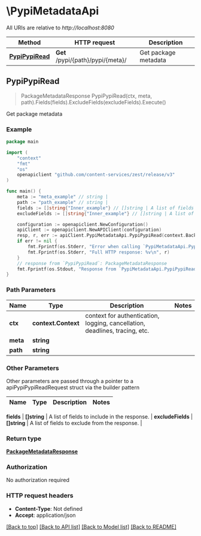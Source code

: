 # \PypiMetadataApi

All URIs are relative to *http://localhost:8080*

Method | HTTP request | Description
------------- | ------------- | -------------
[**PypiPypiRead**](PypiMetadataApi.md#PypiPypiRead) | **Get** /pypi/{path}/pypi/{meta}/ | Get package metadata



## PypiPypiRead

> PackageMetadataResponse PypiPypiRead(ctx, meta, path).Fields(fields).ExcludeFields(excludeFields).Execute()

Get package metadata



### Example

```go
package main

import (
    "context"
    "fmt"
    "os"
    openapiclient "github.com/content-services/zest/release/v3"
)

func main() {
    meta := "meta_example" // string | 
    path := "path_example" // string | 
    fields := []string{"Inner_example"} // []string | A list of fields to include in the response. (optional)
    excludeFields := []string{"Inner_example"} // []string | A list of fields to exclude from the response. (optional)

    configuration := openapiclient.NewConfiguration()
    apiClient := openapiclient.NewAPIClient(configuration)
    resp, r, err := apiClient.PypiMetadataApi.PypiPypiRead(context.Background(), meta, path).Fields(fields).ExcludeFields(excludeFields).Execute()
    if err != nil {
        fmt.Fprintf(os.Stderr, "Error when calling `PypiMetadataApi.PypiPypiRead``: %v\n", err)
        fmt.Fprintf(os.Stderr, "Full HTTP response: %v\n", r)
    }
    // response from `PypiPypiRead`: PackageMetadataResponse
    fmt.Fprintf(os.Stdout, "Response from `PypiMetadataApi.PypiPypiRead`: %v\n", resp)
}
```

### Path Parameters


Name | Type | Description  | Notes
------------- | ------------- | ------------- | -------------
**ctx** | **context.Context** | context for authentication, logging, cancellation, deadlines, tracing, etc.
**meta** | **string** |  | 
**path** | **string** |  | 

### Other Parameters

Other parameters are passed through a pointer to a apiPypiPypiReadRequest struct via the builder pattern


Name | Type | Description  | Notes
------------- | ------------- | ------------- | -------------


 **fields** | **[]string** | A list of fields to include in the response. | 
 **excludeFields** | **[]string** | A list of fields to exclude from the response. | 

### Return type

[**PackageMetadataResponse**](PackageMetadataResponse.md)

### Authorization

No authorization required

### HTTP request headers

- **Content-Type**: Not defined
- **Accept**: application/json

[[Back to top]](#) [[Back to API list]](../README.md#documentation-for-api-endpoints)
[[Back to Model list]](../README.md#documentation-for-models)
[[Back to README]](../README.md)

